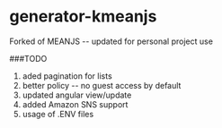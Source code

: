 # generator-kmeanjs
Forked of MEANJS -- updated for personal project use

###TODO
1. aded pagination for lists
2. better policy -- no guest access by default
3. updated angular view/update
4. added Amazon SNS support
5. usage of .ENV files
